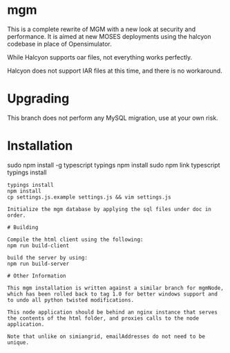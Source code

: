 # mgm

This is a complete rewrite of MGM with a new look at security and performance.  It is aimed at new MOSES deployments using the halcyon codebase in place of Opensimulator.

While Halcyon supports oar files, not everything works perfectly.

Halcyon does not support IAR files at this time, and there is no workaround.

# Upgrading

This branch does not perform any MySQL migration, use at your own risk.

# Installation

sudo npm install -g typescript typings
npm install
sudo npm link typescript
typings install

~~~~!~!~!~!!!~~~~~~
typings install
npm install
cp settings.js.example settings.js && vim settings.js

Initialize the mgm database by applying the sql files under doc in order.

# Building

Compile the html client using the following:
npm run build-client

build the server by using:
npm run build-server

# Other Information

This mgm installation is written against a similar branch for mgmNode, which has been rolled back to tag 1.0 for better windows support and to undo all python twisted modifications.

This node application should be behind an nginx instance that serves the contents of the html folder, and proxies calls to the node application.

Note that unlike on simiangrid, emailAddresses do not need to be unique.
